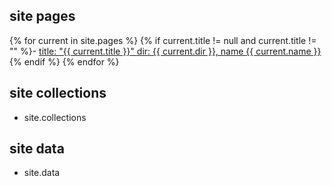 ## site pages
{% for current in site.pages %}
{% if current.title != null and current.title != "" %}- <a href="{{ current.url }}">title: "{{ current.title }}" dir: {{ current.dir }}, name {{ current.name }} </a>{% endif %}
{% endfor %}

## site collections

- site.collections 

## site data

- site.data


